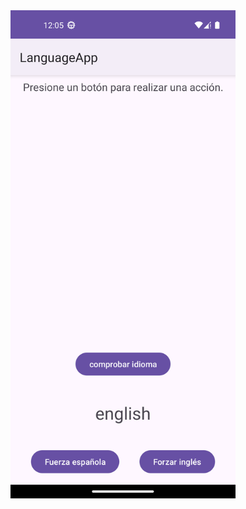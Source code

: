 <a href="https://github.com/Timskiy/LanguageApp/blob/master/video-example.mp4?raw=true">
  <img src="https://github.com/Timskiy/LanguageApp/blob/master/Screenshot.png?raw=true" width="360" alt="Watch the video">
</a>
